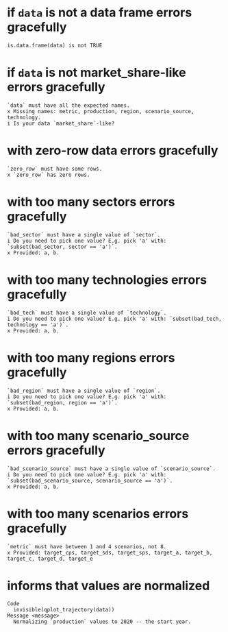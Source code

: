 # if `data` is not a data frame errors gracefully

    is.data.frame(data) is not TRUE

# if `data` is not market_share-like errors gracefully

    `data` must have all the expected names.
    x Missing names: metric, production, region, scenario_source, technology.
    i Is your data `market_share`-like?

# with zero-row data errors gracefully

    `zero_row` must have some rows.
    x `zero_row` has zero rows.

# with too many sectors errors gracefully

    `bad_sector` must have a single value of `sector`.
    i Do you need to pick one value? E.g. pick 'a' with: `subset(bad_sector, sector == 'a')`.
    x Provided: a, b.

# with too many technologies errors gracefully

    `bad_tech` must have a single value of `technology`.
    i Do you need to pick one value? E.g. pick 'a' with: `subset(bad_tech, technology == 'a')`.
    x Provided: a, b.

# with too many regions errors gracefully

    `bad_region` must have a single value of `region`.
    i Do you need to pick one value? E.g. pick 'a' with: `subset(bad_region, region == 'a')`.
    x Provided: a, b.

# with too many scenario_source errors gracefully

    `bad_scenario_source` must have a single value of `scenario_source`.
    i Do you need to pick one value? E.g. pick 'a' with: `subset(bad_scenario_source, scenario_source == 'a')`.
    x Provided: a, b.

# with too many scenarios errors gracefully

    `metric` must have between 1 and 4 scenarios, not 8.
    x Provided: target_cps, target_sds, target_sps, target_a, target_b, target_c, target_d, target_e

# informs that values are normalized

    Code
      invisible(qplot_trajectory(data))
    Message <message>
      Normalizing `production` values to 2020 -- the start year.

